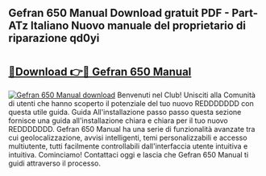 ## Gefran 650 Manual Download gratuit PDF - Part-ATz Italiano Nuovo manuale del proprietario di riparazione qd0yi

# <h2><a href="http://dffxtj.blite.top/?on=Gefran+650+Manual">🔗Download 👉🔴 Gefran 650 Manual</a></h2>

[![Gefran 650 Manual download](https://i.imgur.com/lujVjoI.png)](http://dffxtj.blite.top/?on=Gefran+650+Manual)
Benvenuti nel Club! Unisciti alla Comunità di utenti che hanno scoperto il potenziale del tuo nuovo REDDDDDDD con questa utile guida. Guida All'installazione passo passo questa sezione fornisce una guida all'installazione chiara e chiara per il tuo nuovo REDDDDDDD. Gefran 650 Manual ha una serie di funzionalità avanzate tra cui geolocalizzazione, avvisi intelligenti, temi personalizzabili e accesso multiutente, tutti facilmente controllabili dall'interfaccia utente intuitiva e intuitiva. Cominciamo! Contattaci oggi e lascia che Gefran 650 Manual ti guidi attraverso il processo.
